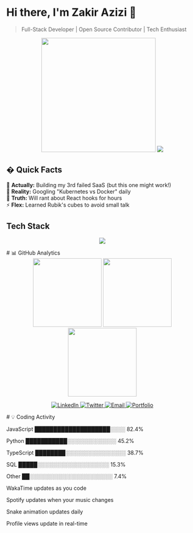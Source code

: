# Hi there, I'm Zakir Azizi 👋
> Full-Stack Developer | Open Source Contributor | Tech Enthusiast

<p align="center">
  <img src="https://media.giphy.com/media/L1R1tvI9svkIWwpVYr/giphy.gif" width="300">
  <img src="https://komarev.com/ghpvc/?username=zakir-azizi&label=Profile%20views&color=0e75b6&style=flat">
</p>

## � Quick Facts
🔭 **Actually:** Building my 3rd failed SaaS (but this one might work!)  
🌱 **Reality:** Googling "Kubernetes vs Docker" daily  
💬 **Truth:** Will rant about React hooks for hours  
⚡ **Flex:** Learned Rubik's cubes to avoid small talk  

## Tech Stack
<p align="center">
  <img src="https://skillicons.dev/icons?i=react,nodejs,python,aws,docker,git">
</p>
# 📊 GitHub Analytics
<div align="center"> <img height="180em" src="https://github-readme-stats.vercel.app/api?username=zakir-azizi&show_icons=true&theme=radical&include_all_commits=true&count_private=true&hide_border=true"/> <img height="180em" src="https://github-readme-streak-stats.herokuapp.com/?user=zakir-azizi&theme=radical&hide_border=true"/> <img height="180em" src="https://github-readme-stats.vercel.app/api/top-langs/?username=zakir-azizi&layout=compact&langs_count=8&theme=radical&hide_border=true"/> </div>

<p align="center"> <a href="https://linkedin.com/in/zakir-azizi" target="_blank"> <img alt="LinkedIn" src="https://img.shields.io/badge/LinkedIn-0077B5?style=for-the-badge&logo=linkedin&logoColor=white"/> </a> <a href="https://twitter.com/zakir_codes" target="_blank"> <img alt="Twitter" src="https://img.shields.io/badge/Twitter-1DA1F2?style=for-the-badge&logo=twitter&logoColor=white"/> </a> <a href="mailto:zakir@example.com"> <img alt="Email" src="https://img.shields.io/badge/Gmail-D14836?style=for-the-badge&logo=gmail&logoColor=white"/> </a> <a href="https://zakir.dev"> <img alt="Portfolio" src="https://img.shields.io/badge/Portfolio-%23000000.svg?style=for-the-badge&logo=firefox&logoColor=white"/> </a> </p>
# 💡 Coding Activity

JavaScript   ████████████████████░░░░   82.4% 

Python      ███████████░░░░░░░░░░░░░   45.2%

TypeScript  ████████░░░░░░░░░░░░░░░░   38.7%

SQL         █████░░░░░░░░░░░░░░░░░░░   15.3%

Other       ██░░░░░░░░░░░░░░░░░░░░░░   7.4%



WakaTime updates as you code

Spotify updates when your music changes

Snake animation updates daily

Profile views update in real-time
